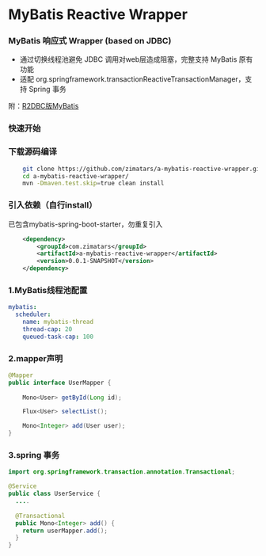 # MyBatis Reactive Wrapper
### MyBatis 响应式 Wrapper (based on JDBC)

* 通过切换线程池避免 JDBC 调用对web层造成阻塞，完整支持 MyBatis 原有功能
* 适配 org.springframework.transactionReactiveTransactionManager，支持 Spring 事务

附：[R2DBC版MyBatis](https://github.com/zimatars/mybatis-reactive)

### 快速开始
### 下载源码编译
```sh
    git clone https://github.com/zimatars/a-mybatis-reactive-wrapper.git
    cd a-mybatis-reactive-wrapper/
    mvn -Dmaven.test.skip=true clean install
```

### 引入依赖（自行install）
已包含mybatis-spring-boot-starter，勿重复引入
```xml
    <dependency>
        <groupId>com.zimatars</groupId>
        <artifactId>a-mybatis-reactive-wrapper</artifactId>
        <version>0.0.1-SNAPSHOT</version>
    </dependency>
```
### 1.MyBatis线程池配置
```yml
mybatis:
  scheduler:
    name: mybatis-thread
    thread-cap: 20
    queued-task-cap: 100
```
### 2.mapper声明
```java
@Mapper
public interface UserMapper {
    
    Mono<User> getById(Long id);

    Flux<User> selectList();

    Mono<Integer> add(User user);
}
```
### 3.spring 事务

```java
import org.springframework.transaction.annotation.Transactional;

@Service
public class UserService {
  ....
    
  @Transactional
  public Mono<Integer> add() {
    return userMapper.add();
  }
}
```

